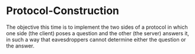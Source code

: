 # Protocol-Construction
The objective this time is to implement the two sides of a protocol in which one side (the client) poses a question and the other (the server) answers it, in such a way that eavesdroppers cannot determine either the question or the answer.
